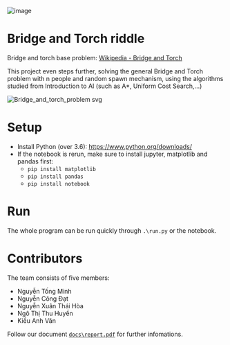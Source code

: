 ![image](https://user-images.githubusercontent.com/86721208/141487358-33479de1-2abf-4fad-a26a-88d9fb0a9457.png)

# Bridge and Torch riddle

Bridge and torch base problem: [Wikipedia - Bridge and Torch](https://en.wikipedia.org/wiki/Bridge_and_torch_problem#:~:text=The%20bridge%20and%20torch%20problem,a%20river%2C%20with%20some%20constraints.)

This project even steps further, solving the general Bridge and Torch problem with n people and random spawn mechanism, using the algorithms studied from Introduction to AI (such as A*, Uniform Cost Search,...)

![Bridge_and_torch_problem svg](https://user-images.githubusercontent.com/86721208/156891018-7d09bbd6-cf46-47fa-95ba-50c25adba750.png)

# Setup
- Install Python (over 3.6): https://www.python.org/downloads/
- If the notebook is rerun, make sure to install jupyter, matplotlib and pandas first:
  - `pip install matplotlib`
  - `pip install pandas`
  - `pip install notebook`

# Run
The whole program can be run quickly through `.\run.py` or the notebook.

# Contributors
The team consists of five members:
- Nguyễn Tống Minh
- Nguyễn Công Đạt
- Nguyễn Xuân Thái Hòa
- Ngô Thị Thu Huyền
- Kiều Anh Văn


Follow our document [`docs\report.pdf`](https://github.com/minhngt62/IT3060E-capstone-bridgetorch/blob/main/docs/report.pdf) for further infomations.




